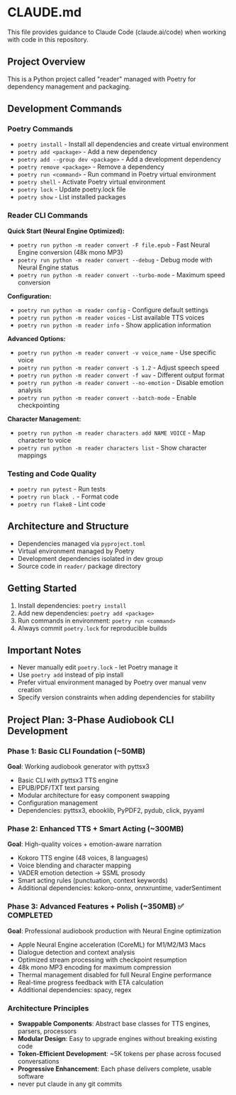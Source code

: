 # CLAUDE.md

This file provides guidance to Claude Code (claude.ai/code) when working with code in this repository.

## Project Overview

This is a Python project called "reader" managed with Poetry for dependency management and packaging.

## Development Commands

### Poetry Commands
- `poetry install` - Install all dependencies and create virtual environment
- `poetry add <package>` - Add a new dependency
- `poetry add --group dev <package>` - Add a development dependency
- `poetry remove <package>` - Remove a dependency
- `poetry run <command>` - Run command in Poetry virtual environment
- `poetry shell` - Activate Poetry virtual environment
- `poetry lock` - Update poetry.lock file
- `poetry show` - List installed packages

### Reader CLI Commands

**Quick Start (Neural Engine Optimized):**
- `poetry run python -m reader convert -F file.epub` - Fast Neural Engine conversion (48k mono MP3)
- `poetry run python -m reader convert --debug` - Debug mode with Neural Engine status
- `poetry run python -m reader convert --turbo-mode` - Maximum speed conversion

**Configuration:**
- `poetry run python -m reader config` - Configure default settings  
- `poetry run python -m reader voices` - List available TTS voices
- `poetry run python -m reader info` - Show application information

**Advanced Options:**
- `poetry run python -m reader convert -v voice_name` - Use specific voice
- `poetry run python -m reader convert -s 1.2` - Adjust speech speed  
- `poetry run python -m reader convert -f wav` - Different output format
- `poetry run python -m reader convert --no-emotion` - Disable emotion analysis
- `poetry run python -m reader convert --batch-mode` - Enable checkpointing

**Character Management:**
- `poetry run python -m reader characters add NAME VOICE` - Map character to voice
- `poetry run python -m reader characters list` - Show character mappings

### Testing and Code Quality
- `poetry run pytest` - Run tests
- `poetry run black .` - Format code
- `poetry run flake8` - Lint code

## Architecture and Structure

- Dependencies managed via `pyproject.toml`
- Virtual environment managed by Poetry
- Development dependencies isolated in dev group
- Source code in `reader/` package directory

## Getting Started

1. Install dependencies: `poetry install`
2. Add new dependencies: `poetry add <package>`
3. Run commands in environment: `poetry run <command>`
4. Always commit `poetry.lock` for reproducible builds

## Important Notes

- Never manually edit `poetry.lock` - let Poetry manage it
- Use `poetry add` instead of pip install
- Prefer virtual environment managed by Poetry over manual venv creation
- Specify version constraints when adding dependencies for stability

## Project Plan: 3-Phase Audiobook CLI Development

### Phase 1: Basic CLI Foundation (~50MB)
**Goal**: Working audiobook generator with pyttsx3
- Basic CLI with pyttsx3 TTS engine
- EPUB/PDF/TXT text parsing
- Modular architecture for easy component swapping
- Configuration management
- Dependencies: pyttsx3, ebooklib, PyPDF2, pydub, click, pyyaml

### Phase 2: Enhanced TTS + Smart Acting (~300MB)
**Goal**: High-quality voices + emotion-aware narration
- Kokoro TTS engine (48 voices, 8 languages)
- Voice blending and character mapping
- VADER emotion detection → SSML prosody
- Smart acting rules (punctuation, context keywords)
- Additional dependencies: kokoro-onnx, onnxruntime, vaderSentiment

### Phase 3: Advanced Features + Polish (~350MB) ✅ COMPLETED
**Goal**: Professional audiobook production with Neural Engine optimization
- Apple Neural Engine acceleration (CoreML) for M1/M2/M3 Macs
- Dialogue detection and context analysis
- Optimized stream processing with checkpoint resumption  
- 48k mono MP3 encoding for maximum compression
- Thermal management disabled for full Neural Engine performance
- Real-time progress feedback with ETA calculation
- Additional dependencies: spacy, regex

### Architecture Principles
- **Swappable Components**: Abstract base classes for TTS engines, parsers, processors
- **Modular Design**: Easy to upgrade engines without breaking existing code
- **Token-Efficient Development**: ~5K tokens per phase across focused conversations
- **Progressive Enhancement**: Each phase delivers complete, usable software
- never put claude in any git commits